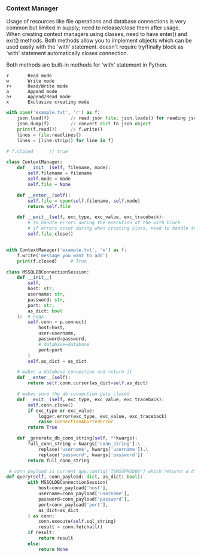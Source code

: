 ### Context Manager

Usage of resources like file operations and database connections is very common but limited in supply; need to release/close them after usage. When creating context managers using classes, need to have enter() and exit() methods. Both methods allow you to implement objects which can be used easily with the 'with' statement. doesn't require try/finally block as 'with' statement automatically closes connection.

Both methods are built-in methods for 'with' statement in Python.

```
r       Read mode
w       Write mode
r+      Read/Write mode
a       Append mode
a+      Append/Read mode
x       Exclusive creating mode
```

```python
with open('example.txt', 'r') as f:
    json.load(f)        // read json file; json.loads() for reading json string
    json.dump(f)        // convert dict to json object
    print(f.read())     // f.write()
    lines = file.readlines()
    lines = [line.strip() for line in f]

# f.closed      // true
```

```python
class ContextManager:
    def __init__(self, filename, mode):
        self.filename = filename
        self.mode = mode
        self.file = None

    def __enter__(self):
        self.file = open(self.filename, self.mode)
        return self.file

    def __exit__(self, exc_type, exc_value, exc_traceback):
        # to handle errors during the execution of the with block
        # if errors occur during when creating class, need to handle try catch separately
        self.file.close()


with ContextManager('example.txt', 'w') as f:
    f.write('message you want to add')
    print(f.closed)     # True
```

```python
class MSSQLDBConnectionSession:
    def __init__(
        self,
        host: str,
        username: str,
        password: str,
        port: str,
        as_dict: bool
    ):  # noqa
        self.conn = p.connect(
            host=host,
            user=username,
            password=password,
            # database=database
            port=port
        )
        self.as_dict = as_dict

    # makes a database connection and return it
    def __enter__(self):
        return self.conn.cursor(as_dict=self.as_dict)

    # makes sure the db connection gets closed
    def __exit__(self, exc_type, exc_value, exc_traceback):
        self.conn.close()
        if exc_type or exc_value:
            logger.error(exc_type, exc_value, exc_traceback)
            raise ConnectionAbortedError
        return True

    def _generate_db_conn_string(self, **kwargs):
        full_conn_string = kwargs['conn_string'].\
            replace('username', kwargs['username']).\
            replace('password', kwargs['password'])
        return full_conn_string

```

```python
 # conn_payload is current_app.config['TSMSSPROD06'] which returns a dict of host, username, password, port
def query(self, conn_payload: dict, as_dict: bool):
        with MSSQLDBConnectionSession(
            host=conn_payload['host'],
            username=conn_payload['username'],
            password=conn_payload['password'],
            port=conn_payload['port'],
            as_dict=as_dict
        ) as conn:
            conn.execute(self.sql_string)
            result = conn.fetchall()
        if result:
            return result
        else:
            return None
```
